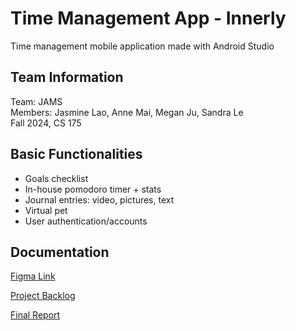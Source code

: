 # Time Management App - Innerly
Time management mobile application made with Android Studio

## Team Information
Team: JAMS  
Members: Jasmine Lao, Anne Mai, Megan Ju, Sandra Le  
Fall 2024, CS 175  

## Basic Functionalities
- Goals checklist
- In-house pomodoro timer + stats
- Journal entries: video, pictures, text
- Virtual pet
- User authentication/accounts

## Documentation
[Figma Link](https://www.figma.com/design/7pinQ4fTGnitF4HtiW5Or2/JAMS-Innerly-App?node-id=0-1&t=jTFNoSA3s6D4570W-1)  

[Project Backlog](https://docs.google.com/spreadsheets/d/1ocmI0PoBJuyxbDPRFSRoFI4U0fx37GZnzL_dbk9dDLY/edit?usp=sharing)

[Final Report](https://docs.google.com/document/d/1bfKAJ4B1G7_4h8IzPYyGGW0EQJe97I4d-blToyVKhhc/edit?usp=sharing)
